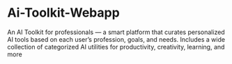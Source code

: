 # Ai-Toolkit-Webapp
An AI Toolkit for professionals — a smart platform that curates personalized AI tools based on each user’s profession, goals, and needs. Includes a wide collection of categorized AI utilities for productivity, creativity, learning, and more
